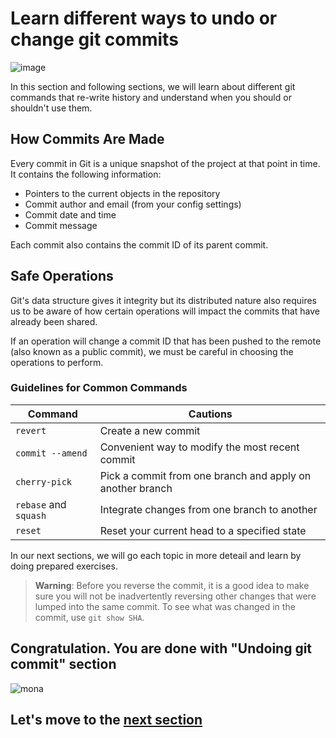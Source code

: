 # Learn different ways to undo or change git commits

![image](https://user-images.githubusercontent.com/5396174/169838055-e2ac5ba2-dd75-4c89-a13a-dfec0da8ccb6.png)

In this section and following sections, we will learn about different git commands that re-write history and understand when you should or shouldn't use them.

## How Commits Are Made

Every commit in Git is a unique snapshot of the project at that point in time. It contains the following information:

- Pointers to the current objects in the repository
- Commit author and email (from your config settings)
- Commit date and time
- Commit message

Each commit also contains the commit ID of its parent commit.

## Safe Operations

Git's data structure gives it integrity but its distributed nature also requires us to be aware of how certain operations will impact the commits that have already been shared.

If an operation will change a commit ID that has been pushed to the remote (also known as a public commit), we must be careful in choosing the operations to perform.

### Guidelines for Common Commands

| Command | Cautions |
| ------- | -------- |
| `revert`  | Create a new commit |
| `commit --amend` | Convenient way to modify the most recent commit |
| `cherry-pick` | Pick a commit from one branch and apply on another branch |
| `rebase` and `squash` | Integrate changes from one branch to another |
| `reset` | Reset your current head to a specified state |

In our next sections, we will go each topic in more deteail and learn by doing prepared exercises.

> **Warning**: Before you reverse the commit, it is a good idea to make sure you will not be inadvertently reversing other changes that were lumped into the same commit. To see what was changed in the commit, use `git show SHA`.

## Congratulation. You are done with "Undoing git commit" section

![mona](https://user-images.githubusercontent.com/5396174/187010589-a9cbdd9f-f9eb-4e3b-bac0-4abeb8714e8d.png) 

## Let's move to the [next section](4_GitRevert_With_Exercise.md)
